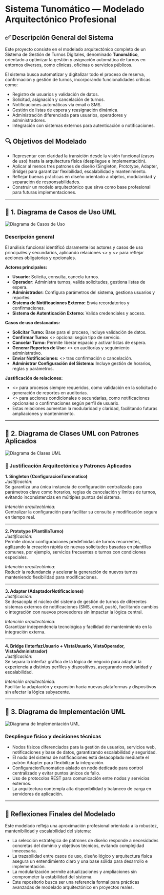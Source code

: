 # Sistema Tunomático — Modelado Arquitectónico Profesional

## ✅ Descripción General del Sistema

Este proyecto consiste en el modelado arquitectónico completo de un Sistema de Gestión de Turnos Digitales, denominado **Tunomático**, orientado a optimizar la gestión y asignación automática de turnos en entornos diversos, como clínicas, oficinas o servicios públicos.

El sistema busca automatizar y digitalizar todo el proceso de reserva, confirmación y gestión de turnos, incorporando funcionalidades críticas como:

- Registro de usuarios y validación de datos.
- Solicitud, asignación y cancelación de turnos.
- Notificaciones automáticas vía email o SMS.
- Gestión de listas de espera y reasignación dinámica.
- Administración diferenciada para usuarios, operadores y administradores.
- Integración con sistemas externos para autenticación o notificaciones.

## 🔍 Objetivos del Modelado

- Representar con claridad la transición desde la visión funcional (casos de uso) hasta la arquitectura física (despliegue e implementación).
- Aplicar al menos tres patrones de diseño (Singleton, Prototype, Adapter, Bridge) para garantizar flexibilidad, escalabilidad y mantenimiento.
- Reflejar buenas prácticas en diseño orientado a objetos, modularidad y separación de responsabilidades.
- Construir un modelo arquitectónico que sirva como base profesional para futuras implementaciones.

---

## 🔹 1. Diagrama de Casos de Uso UML

![Diagrama de Casos de Uso](imagenes/casos_de_uso_tunomatico.png)

### Descripción general

El análisis funcional identificó claramente los actores y casos de uso principales y secundarios, aplicando relaciones <<include>> y <<extend>> para reflejar acciones obligatorias y opcionales.

**Actores principales:**

- **Usuario:** Solicita, consulta, cancela turnos.
- **Operador:** Administra turnos, valida solicitudes, gestiona listas de espera.
- **Administrador:** Configura parámetros del sistema, gestiona usuarios y reportes.
- **Sistema de Notificaciones Externo:** Envía recordatorios y confirmaciones.
- **Sistema de Autenticación Externo:** Valida credenciales y acceso.

**Casos de uso destacados:**

- **Solicitar Turno:** Base para el proceso, incluye validación de datos.
- **Confirmar Turno:** <<extend>> opcional según tipo de servicio.
- **Cancelar Turno:** Permite liberar espacio y activar listas de espera.
- **Generar Reportes de Uso:** <<include>> en auditorías y seguimiento administrativo.
- **Enviar Notificaciones:** <<extend>> tras confirmación o cancelación.
- **Administrar Configuración del Sistema:** Incluye gestión de horarios, reglas y parámetros.

**Justificación de relaciones:**

- <<include>> para procesos siempre requeridos, como validación en la solicitud o generación de reportes en auditorías.
- <<extend>> para acciones condicionales o secundarias, como notificaciones opcionales o confirmaciones según perfil de usuario.
- Estas relaciones aumentan la modularidad y claridad, facilitando futuras ampliaciones y mantenimiento.

---

## 🔹 2. Diagrama de Clases UML con Patrones Aplicados

![Diagrama de Clases UML](imagenes/diagrama_clases_tunomatico.png)

### 🧩 Justificación Arquitectónica y Patrones Aplicados

**1. Singleton (ConfiguracionTunomatico)**  
*Justificación:*  
Se garantiza una única instancia de configuración centralizada para parámetros clave como horarios, reglas de cancelación y límites de turnos, evitando inconsistencias en múltiples puntos del sistema.

*Intención arquitectónica:*  
Centralizar la configuración para facilitar su consulta y modificación segura en tiempo real.

---

**2. Prototype (PlantillaTurno)**  
*Justificación:*  
Permite clonar configuraciones predefinidas de turnos recurrentes, agilizando la creación rápida de nuevas solicitudes basadas en plantillas comunes, por ejemplo, servicios frecuentes o turnos con condiciones especiales.

*Intención arquitectónica:*  
Reducir la redundancia y acelerar la generación de nuevos turnos manteniendo flexibilidad para modificaciones.

---

**3. Adapter (AdaptadorNotificaciones)**  
*Justificación:*  
Se desacopla el núcleo del sistema de gestión de turnos de diferentes sistemas externos de notificaciones (SMS, email, push), facilitando cambios o integración con nuevos proveedores sin impactar la lógica central.

*Intención arquitectónica:*  
Garantizar independencia tecnológica y facilidad de mantenimiento en la integración externa.

---

**4. Bridge (InterfazUsuario + VistaUsuario, VistaOperador, VistaAdministrador)**  
*Justificación:*  
Se separa la interfaz gráfica de la lógica de negocio para adaptar la experiencia a distintos perfiles y dispositivos, asegurando modularidad y escalabilidad.

*Intención arquitectónica:*  
Facilitar la adaptación y expansión hacia nuevas plataformas y dispositivos sin afectar la lógica subyacente.

---

## 🔹 3. Diagrama de Implementación UML

![Diagrama de Implementación UML](imagenes/diagrama_implementacion_tunomatico.png)

### Despliegue físico y decisiones técnicas

- Nodos físicos diferenciados para la gestión de usuarios, servicios web, notificaciones y base de datos, garantizando escalabilidad y seguridad.
- El nodo del sistema de notificaciones está desacoplado mediante el patrón Adapter para flexibilizar la integración.
- ConfiguracionTunomatico aislado en nodo dedicado para control centralizado y evitar puntos únicos de fallo.
- Uso de protocolos REST para comunicación entre nodos y servicios externos.
- La arquitectura contempla alta disponibilidad y balanceo de carga en servidores de aplicación.

---

## 🧩 Reflexiones Finales del Modelado

Este modelado refleja una aproximación profesional orientada a la robustez, mantenibilidad y escalabilidad del sistema:

- La selección estratégica de patrones de diseño responde a necesidades concretas del dominio y objetivos técnicos, evitando complejidad innecesaria.
- La trazabilidad entre casos de uso, diseño lógico y arquitectura física asegura un entendimiento claro y una base sólida para desarrollo e implementación.
- La modularización permite actualizaciones y ampliaciones sin comprometer la estabilidad del sistema.
- Este repositorio busca ser una referencia formal para prácticas avanzadas de modelado arquitectónico en proyectos reales.
